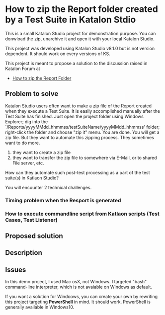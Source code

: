 How to zip the Report folder created by a Test Suite in Katalon Stdio
====

This is a small Katalon Studio project for demonstration purpose.
You can donwload the zip, unarchive it and open it with your local Katalon Studio.

This project was developed using Katalon Studio v8.1.0 but is not version dependent.
It should work on every versions of KS.

This project is meant to propose a solution to the discussion raised in Katalon Forum at

- [How to zip the Report Folder](https://forum.katalon.com/t/how-to-zip-the-report-folder/58763)

## Problem to solve

Katalon Studio users often want to make a zip file of the Report created when they execute 
a Test Suite. It is easily accomplished manually after the Test Suite has finished. Just open
the project folder using Windows Explorer; dig into the `<projectDir>/Reports/yyyyMMdd_hhmmss/testSuiteName/yyyyMMdd_hhmmss' folder; right-click the folder and choose "zip it" menu. You are done. You will get a zip file. But they want to automate this zipping process. They sometimes want to do more.

1. they want to create a zip file
2. they want to transfer the zip file to somewhere via E-Mail, or to shared File server, etc.

How can they automate such post-test processing as a part of the test suite(s) in Katlaon Studio?

You will encounter 2 technical challenges.

### Timing problem when the Resport is generated



### How to execute commandline script from Katlaon scripts (Test Cases, Test Listener)

## Proposed solution

## Description

## Issues 

In this demo project, I used Mac osX, not Windows. I targeted "bash" command-line interpreter, which is not avaiable on Windows as default.

If you want a solution for Windoows, you can create your own by rewriting this project targeting **PowerShell** in mind. It should work. PowerShell is generally available in Windows10.

